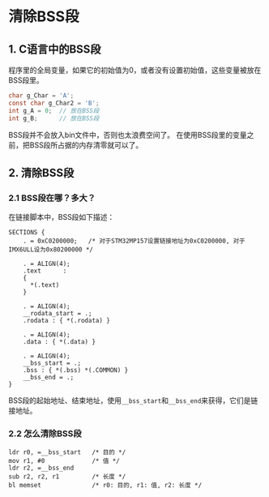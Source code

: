 # 清除BSS段

## 1. C语言中的BSS段
程序里的全局变量，如果它的初始值为0，或者没有设置初始值，这些变量被放在BSS段里。
```c
char g_Char = 'A';
const char g_Char2 = 'B';
int g_A = 0;  // 放在BSS段
int g_B;      // 放在BSS段
```
BSS段并不会放入bin文件中，否则也太浪费空间了。
在使用BSS段里的变量之前，把BSS段所占据的内存清零就可以了。




## 2. 清除BSS段

### 2.1 BSS段在哪？多大？

在链接脚本中，BSS段如下描述：

```
SECTIONS {
    . = 0xC0200000;   /* 对于STM32MP157设置链接地址为0xC0200000, 对于IMX6ULL设为0x80200000 */

    . = ALIGN(4);
    .text      :
    {
      *(.text)
    }

    . = ALIGN(4);
    __rodata_start = .;
    .rodata : { *(.rodata) }

    . = ALIGN(4);
    .data : { *(.data) }

    . = ALIGN(4);
    __bss_start = .;
    .bss : { *(.bss) *(.COMMON) }
    __bss_end = .;
}
```

BSS段的起始地址、结束地址，使用`__bss_start`和`__bss_end`来获得，它们是链接地址。


### 2.2  怎么清除BSS段

```
ldr r0, =__bss_start   /* 目的 */
mov r1, #0             /* 值 */
ldr r2, =__bss_end     
sub r2, r2, r1         /* 长度 */
bl memset              /* r0: 目的, r1: 值, r2: 长度 */
```

